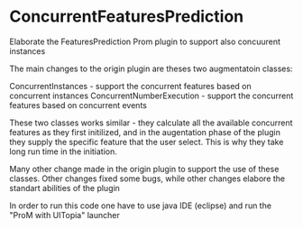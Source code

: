 # ConcurrentFeaturesPrediction
Elaborate the FeaturesPrediction Prom plugin to support also concuurent instances

The main changes to the origin plugin are theses two augmentatoin  classes:

ConcurrentInstances - support the concurrent features based on concurrent instances
ConcurrentNumberExecution - support the concurrent features based on concurrent events

These two classes works similar - they calculate all the available concurrent features as they first initilized,
and in the augentation phase of the plugin they supply the specific feature that the user select.
This is why they take long run time in the initiation.

Many other change made in the origin plugin to support the use of these classes.
Other changes fixed some bugs, while other changes elabore the standart abilities of the plugin

In order to run this code one have to use java IDE (eclipse) and run the "ProM with UITopia" launcher

